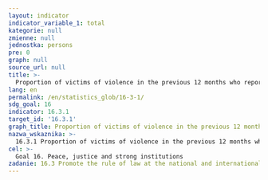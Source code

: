 ```yaml
---
layout: indicator
indicator_variable_1: total
kategorie: null
zmienne: null
jednostka: persons
pre: 0
graph: null
source_url: null
title: >-
  Proportion of victims of violence in the previous 12 months who reported their victimization to competent authorities or other officially recognized conflict resolution mechanisms
lang: en
permalink: /en/statistics_glob/16-3-1/
sdg_goal: 16
indicator: 16.3.1
target_id: '16.3.1'
graph_title: Proportion of victims of violence in the previous 12 months who reported their victimization to competent authorities or other officially recognized conflict resolution mechanisms
nazwa_wskaznika: >-
  16.3.1 Proportion of victims of violence in the previous 12 months who reported their victimization to competent authorities or other officially recognized conflict resolution mechanisms
cel: >-
  Goal 16. Peace, justice and strong institutions
zadanie: 16.3 Promote the rule of law at the national and international levels and ensure equal access to justice for all
---
```

